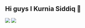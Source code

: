 ## Hi guys I Kurnia Siddiq 👋

<!--
**kursisiddiqsiddiq-ui/kursisiddiqsiddiq-ui** is a ✨ _special_ ✨ repository because its `README.md` (this file) appears on your GitHub profile.

Here are some ideas to get you started:

- 🔭 I’m currently working on ...
- 🌱 I’m currently learning ...
- 👯 I’m looking to collaborate on ...
- 🤔 I’m looking for help with ...
- 💬 Ask me about ...
- 📫 How to reach me: ...
- 😄 Pronouns: ...
- ⚡ Fun fact: ...
-->
![](https://media.giphy.com/media/v1.Y2lkPTc5MGI3NjExaW5wejFxcG5majF4cjFwdmR6ZWh4cmFjZ2J1cThiZjFzcWsyNGR6dyZlcD12MV9naWZzX3NlYXJjaCZjdD1n/VEzYdo930nTiTuVeMU/giphy.gif)
![](https://media.giphy.com/media/v1.Y2lkPWVjZjA1ZTQ3eHo0aDVodnlqNTlpMXd3YnZ5Z3ZrdWV0a3VicjN1aXBvNmp0eHlqeSZlcD12MV9naWZzX3JlbGF0ZWQmY3Q9Zw/WkeXjFoubG449UdbGh/giphy.gif)
